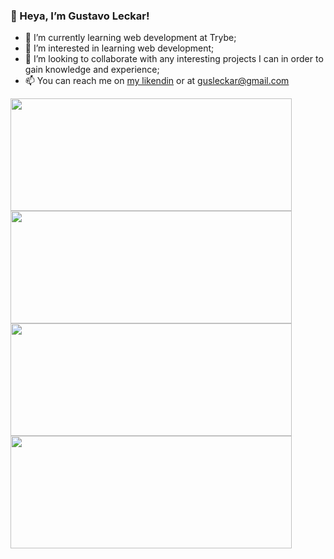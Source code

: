 
### 👋 Heya, I’m Gustavo Leckar!

- 🌱 I’m currently learning web development at Trybe;
- 👀 I’m interested in learning web development;
- 🤝 I’m looking to collaborate with any interesting projects I can in order to gain knowledge and experience;
- 📫 You can reach me on [my likendin](https://linkedin.com/in/gustavoleckar/) or at gusleckar@gmail.com
<div>
  <a href="https://github.com/Leckar">
  <img height="180em" width="450em" align="center" src="https://github-readme-stats.vercel.app/api?username=Leckar&show_icons=true&theme=highcontrast&include_all_commits=true&count_private=true"/>
  <img height="180em" width="450em" align="center" src="https://github-readme-stats.vercel.app/api/top-langs/?username=Leckar&layout=compact&theme=highcontrast"/>
<div/>    
    <a href="https://github.com/anuraghazra/github-readme-stats">
  <img height="180em" width="450em" align="center" src="https://github-readme-stats.vercel.app/api?username=Leckar&show_icons=true&theme=highcontrast&include_all_commits=true&count_private=true"/>
</a>
<a href="https://github.com/anuraghazra/convoychat">
  <img height="180em" width="450em" align="center" src="https://github-readme-stats.vercel.app/api/top-langs/?username=Leckar&layout=compact&theme=highcontrast"/>
</a>
 
